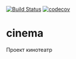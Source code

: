 [![Build Status](https://travis-ci.com/dvamedveda/cinema.svg?branch=master)](https://travis-ci.com/dvamedveda/cinema)
[![codecov](https://codecov.io/gh/dvamedveda/cinema/branch/master/graph/badge.svg?token=6JZHOWIMIK)](https://codecov.io/gh/dvamedveda/cinema)


# cinema
Проект кинотеатр
